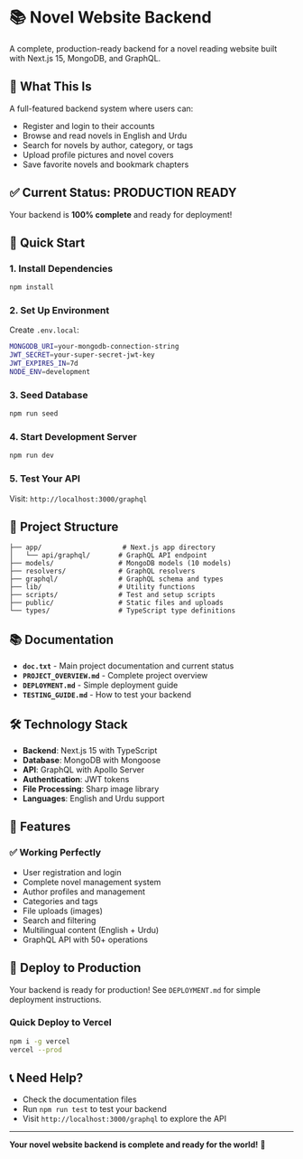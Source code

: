 # 📚 Novel Website Backend

A complete, production-ready backend for a novel reading website built with Next.js 15, MongoDB, and GraphQL.

## 🎯 **What This Is**

A full-featured backend system where users can:

- Register and login to their accounts
- Browse and read novels in English and Urdu
- Search for novels by author, category, or tags
- Upload profile pictures and novel covers
- Save favorite novels and bookmark chapters

## ✅ **Current Status: PRODUCTION READY**

Your backend is **100% complete** and ready for deployment!

## 🚀 **Quick Start**

### **1. Install Dependencies**

```bash
npm install
```

### **2. Set Up Environment**

Create `.env.local`:

```bash
MONGODB_URI=your-mongodb-connection-string
JWT_SECRET=your-super-secret-jwt-key
JWT_EXPIRES_IN=7d
NODE_ENV=development
```

### **3. Seed Database**

```bash
npm run seed
```

### **4. Start Development Server**

```bash
npm run dev
```

### **5. Test Your API**

Visit: `http://localhost:3000/graphql`

## 📁 **Project Structure**

```
├── app/                    # Next.js app directory
│   └── api/graphql/       # GraphQL API endpoint
├── models/                # MongoDB models (10 models)
├── resolvers/             # GraphQL resolvers
├── graphql/               # GraphQL schema and types
├── lib/                   # Utility functions
├── scripts/               # Test and setup scripts
├── public/                # Static files and uploads
└── types/                 # TypeScript type definitions
```

## 📚 **Documentation**

- **`doc.txt`** - Main project documentation and current status
- **`PROJECT_OVERVIEW.md`** - Complete project overview
- **`DEPLOYMENT.md`** - Simple deployment guide
- **`TESTING_GUIDE.md`** - How to test your backend

## 🛠️ **Technology Stack**

- **Backend**: Next.js 15 with TypeScript
- **Database**: MongoDB with Mongoose
- **API**: GraphQL with Apollo Server
- **Authentication**: JWT tokens
- **File Processing**: Sharp image library
- **Languages**: English and Urdu support

## 🎉 **Features**

### ✅ **Working Perfectly**

- User registration and login
- Complete novel management system
- Author profiles and management
- Categories and tags
- File uploads (images)
- Search and filtering
- Multilingual content (English + Urdu)
- GraphQL API with 50+ operations

## 🚀 **Deploy to Production**

Your backend is ready for production! See `DEPLOYMENT.md` for simple deployment instructions.

### **Quick Deploy to Vercel**

```bash
npm i -g vercel
vercel --prod
```

## 📞 **Need Help?**

- Check the documentation files
- Run `npm run test` to test your backend
- Visit `http://localhost:3000/graphql` to explore the API

---

**Your novel website backend is complete and ready for the world!** 🚀
